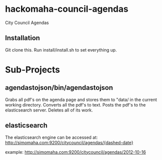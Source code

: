 hackomaha-council-agendas
=========================

City Council Agendas

Installation
------------

Git clone this. Run install/install.sh to set everything up.


Sub-Projects
============

agendastojson/bin/agendastojson
--------------

Grabs all pdf's on the agenda page and stores them to "data/ in the current
working directory.
Converts all the pdf's to text.
Posts the pdf's to the elasticsearch server.
Deletes all of its work.

elasticsearch
-------------

The elasticsearch engine can be accessed at:
http://simomaha.com:9200/citycouncil/agendas/{dashed-date}

example:
http://simomaha.com:9200/citycouncil/agendas/2012-10-16

